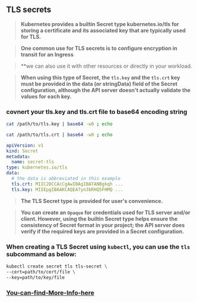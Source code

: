 ## TLS secrets
> **Kubernetes provides a builtin Secret type kubernetes.io/tls for storing a certificate and its associated key that are typically used for TLS.**

> **One common use for TLS secrets is to configure encryption in transit for an Ingress** 

> **we can also use it with other resources or directly in your workload. 

> **When using this type of Secret, the `tls.key` and the `tls.crt` key must be provided in the data (or stringData) field of the Secret configuration, although the API server doesn't actually validate the values for each key.**

### covnert your tls.key and tls.crt file to base64 encoding string 
```sh
cat /path/to/tls.key | base64 -w0 ; echo 
```
```sh
cat /path/to/tls.crt | base64 -w0 ; echo 
```
```yaml 
apiVersion: v1
kind: Secret
metadata:
  name: secret-tls
type: kubernetes.io/tls
data:
  # the data is abbreviated in this example
  tls.crt: MIIC2DCCAcCgAwIBAgIBATANBgkqh ...    
  tls.key: MIIEpgIBAAKCAQEA7yn3bRHQ5FHMQ ...  

```
> **The TLS Secret type is provided for user's convenience.**

> **You can create an `Opaque` for credentials used for TLS server and/or client. However, using the builtin Secret type helps ensure the consistency of Secret format in your project; the API server does verify if the required keys are provided in a Secret configuration.**

### When creating a TLS Secret using `kubectl`, you can use the `tls` subcommand as below:
```sh
kubectl create secret tls tls-secret \
--cert=path/to/cert/file \
--key=path/to/key/file
```

### [You-can-find-More-Info-here](https://kubernetes.io/docs/concepts/configuration/secret/#tls-secrets)